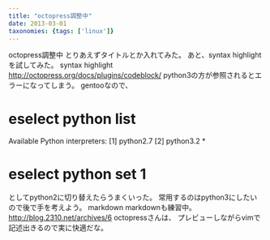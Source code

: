 ```yaml
---
title: "octopress調整中"
date: 2013-03-01
taxonomies: {tags: ['linux']}
---
```


octopress調整中
とりあえずタイトルとか入れてみた。 あと、syntax highlightを試してみた。
syntax highlight
http://octopress.org/docs/plugins/codeblock/
python3の方が参照されるとエラーになってしまう。 gentooなので、
# eselect python list
Available Python interpreters:
[1]   python2.7
[2]   python3.2 *
# eselect python set 1

としてpython2に切り替えたらうまくいった。
常用するのはpython3にしたいので後で手を考えよう。
markdown
markdownも練習中。 http://blog.2310.net/archives/6
octopressさんは、 プレビューしながらvimで記述出きるので実に快適だな。
